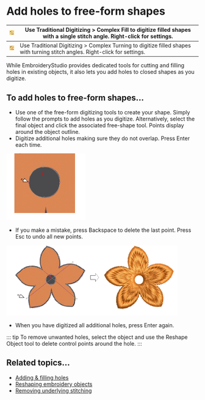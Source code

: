 # Add holes to free-form shapes

| ![ComplexFill00140.png](assets/ComplexFill00140.png) | Use Traditional Digitizing > Complex Fill to digitize filled shapes with a single stitch angle. Right-click for settings.    |
| ---------------------------------------------------- | ---------------------------------------------------------------------------------------------------------------------------- |
| ![FusionFill00141.png](assets/FusionFill00141.png)   | Use Traditional Digitizing > Complex Turning to digitize filled shapes with turning stitch angles. Right-click for settings. |

While EmbroideryStudio provides dedicated tools for cutting and filling holes in existing objects, it also lets you add holes to closed shapes as you digitize.

## To add holes to free-form shapes...

- Use one of the free-form digitizing tools to create your shape. Simply follow the prompts to add holes as you digitize. Alternatively, select the final object and click the associated free-shape tool. Points display around the object outline.
- Digitize additional holes making sure they do not overlap. Press Enter each time.

![CreateFreeShape300142.png](assets/CreateFreeShape300142.png)

- If you make a mistake, press Backspace to delete the last point. Press Esc to undo all new points.

![input00143.png](assets/input00143.png)

- When you have digitized all additional holes, press Enter again.

::: tip
To remove unwanted holes, select the object and use the Reshape Object tool to delete control points around the hole.
:::

## Related topics...

- [Adding & filling holes](../../Modifying/productivity/Adding_filling_holes)
- [Reshaping embroidery objects](../../Modifying/reshape/Reshaping_embroidery_objects)
- [Removing underlying stitching](../../Quality/quality/Removing_underlying_stitching)
